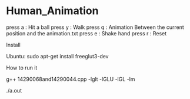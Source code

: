 # Human_Animation


press a : Hit a ball
press y : Walk
press q : Animation Between the current position and the animation.txt 
press e : Shake hand
press r : Reset 

Install 

Ubuntu:
sudo apt-get install freeglut3-dev

How to run it

g++ 14290068and14290044.cpp -lglt -lGLU -lGL -lm

./a.out

